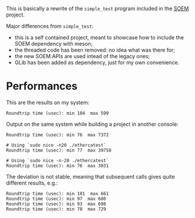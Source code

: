 This is basically a rewrite of the `simple_test` program included in the
[SOEM](https://github.com/OpenEtherCATSociety/SOEM) project.

Major differences from `simple_test`:
* this is a self contained project, meant to showcase how to include
  the SOEM dependency with meson;
* the threaded code has been removed: no idea what was there for;
* the new SOEM APIs are used intead of the legacy ones;
* GLib has been added as dependency, just for my own convenience.

# Performances

This are the results on my system:

    Roundtrip time (usec): min 104  max 599

Output on the same system while building a project in another console:

    Roundtrip time (usec): min 76  max 7372

    # Using `sudo nice -n20 ./ethercatest`
    Roundtrip time (usec): min 77  max 39758

    # Using `sudo nice -n-20 ./ethercatest`
    Roundtrip time (usec): min 76  max 3031

The deviation is not stable, meaning that subsequent calls gives quite
different results, e.g.:

    Roundtrip time (usec): min 101  max 661
    Roundtrip time (usec): min 97  max 680
    Roundtrip time (usec): min 93  max 698
    Roundtrip time (usec): min 78  max 729


